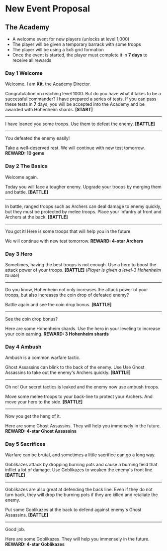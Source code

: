 
# New Event Proposal

## The Academy

* A welcome event for new players  (unlocks at level 1,000)
* The player will be given a temporary barrack with some troops
* The player will be using a 5x5 grid formation
* Once the event is started, the player must complete it in **7 days** to receive all rewards

### Day 1 Welcome

Welcome. I am **Kit**, the Academy Director.

Congratulation on reaching level 1000. But do you have what it takes to be
a successful commander? I have prepared a series of tests. If you can pass
these tests in **7** days, you will be accepted into the Academy and be
awarded with Hohenheim shards. **[START]**
 
----
I have loaned you some troops. Use them to defeat the enemy. **[BATTLE]**

----
You defeated the enemy easily!

Take a well-deserved rest. We will continue with new test
tomorrow. **REWARD: 10 gems**

### Day 2 The Basics

Welcome again.

Today you will face a tougher enemy. Upgrade your troops by merging
them and battle. **[BATTLE]**

----
In battle, ranged troops such as Archers can deal damage to enemy quickly,
but they must be protected by melee troops. Place your Infantry at front
and Archers at the back. **[BATTLE]**

----
You got it! Here is some troops that will help you in the future.

We will continue with new test tomorrow. **REWARD: 4-star Archers**

### Day 3 Hero

Sometimes, having the best troops is not enough. Use a hero to boost
the attack power of your troops. **[BATTLE]** (*Player is given a
level-3 Hohenheim to use*)

----
Do you know, Hohenheim not only increases the attack power of your troops,
but also increases the coin drop of defeated enemy?

Battle again and see the coin drop bonus. **[BATTLE]**

----
See the coin drop bonus?

Here are some Hohenheim shards. Use the hero in your leveling to increase
your coin earning. **REWARD: 3 Hohenheim shards**

### Day 4 Ambush

Ambush is a common warfare tactic.

Ghost Assassins can blink to the back of the enemy. Use Use Ghost Assassins
to take out the enemy's Archers quickly. **[BATTLE]**

----
Oh no! Our secret tactics is leaked and the enemy now use ambush troops.

Move some melee troops to your back-line to protect your Archers. And move
your hero to the side. **[BATTLE]**

----
Now you get the hang of it. 

Here are some Ghost Assassins. They will help you immensely in the future.
**REWARD: 4-star Ghost Assassins**

### Day 5 Sacrifices

Warfare can be brutal, and sometimes a little sacrifice can go a long way.

Goblikazes attack by dropping burning pots and cause a burning field that
inflict a lot of damage. Use Goblikazes to weaken the enemy's front line.
**[BATTLE]**

----
Goblikazes are also great at defending the back line. Even if they do
not turn back, they will drop the burning pots if they are killed and
retaliate the enemy.

Put some Goblikazes at the back to defend against enemy's Ghost Assassins.
**[BATTLE]**

----
Good job.

Here are some Goblikazes. They will help you immensely in the future.
**REWARD: 4-star Goblikazes**
